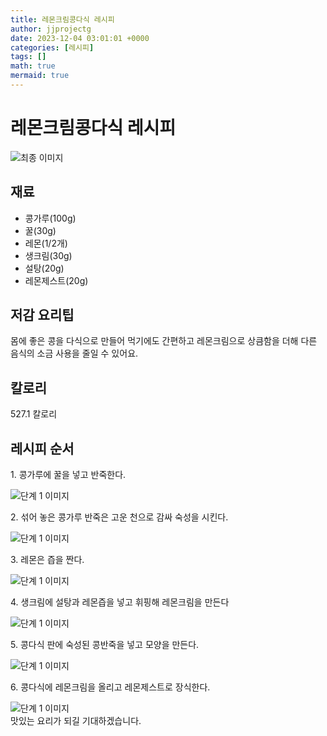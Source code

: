 ```yaml
---
title: 레몬크림콩다식 레시피
author: jjprojectg
date: 2023-12-04 03:01:01 +0000
categories: [레시피]
tags: []
math: true
mermaid: true
---
```

<meta name="og:type" content="website"/>
<meta charset="UTF-8"/>
<div class="header">
  <h1>레몬크림콩다식 레시피</h1>
</div>

<div class="container my-4">
  <div class="row">
    <div class="col-12 col-md-6">
      <div class="recipe-image">
        <img src="http://www.foodsafetykorea.go.kr/uploadimg/cook/10_00558_2.png" class="step-image" alt="최종 이미지"/>
      </div>
    </div>
    <div class="col-12 col-md-6">
      <div class="ingredients">
        <h2>재료</h2>
        <ul class="card">
          <li> 콩가루(100g) </li>
          <li>  꿀(30g) </li>
          <li>  레몬(1/2개) </li>
          <li>  생크림(30g) </li>
          <li>  설탕(20g) </li>
          <li> 레몬제스트(20g) </li>
</ul>
      </div>
    </div>
    <div class="col-12 col-md-6">
      <div class="ingredients">
        <h2>저감 요리팁</h2>
        <div class="card"> 
          <p>
            몸에 좋은 콩을 다식으로 만들어 먹기에도 간편하고 레몬크림으로 상큼함을 더해 다른 음식의 소금 사용을 줄일 수 있어요.
          </p>
        </div>
      </div>
      <div class="ingredients">
        <h2>칼로리</h2>
        <div class="card"> 
          <p>
            527.1 칼로리
          </p>
        </div>
      </div>
    </div>
  </div>

  <h2 class="my-4">레시피 순서</h2>
  <div class="card recipe-card">
    <div class="card-body recipe-step">
      <p class="card-text step-description">1. 콩가루에 꿀을 넣고 반죽한다.</p>
      <img src="http://www.foodsafetykorea.go.kr/uploadimg/cook/20_00558_1.png" alt="단계 1 이미지" class="step-image"/>
    </div>
  </div>
  <div class="card recipe-card">
    <div class="card-body recipe-step">
      <p class="card-text step-description">2. 섞어 놓은 콩가루 반죽은 고운 천으로
감싸 숙성을 시킨다.</p>
      <img src="http://www.foodsafetykorea.go.kr/uploadimg/cook/20_00558_2.png" alt="단계 1 이미지" class="step-image"/>
    </div>
  </div>
  <div class="card recipe-card">
    <div class="card-body recipe-step">
      <p class="card-text step-description">3. 레몬은 즙을 짠다.</p>
      <img src="http://www.foodsafetykorea.go.kr/uploadimg/cook/20_00558_3.png" alt="단계 1 이미지" class="step-image"/>
    </div>
  </div>
  <div class="card recipe-card">
    <div class="card-body recipe-step">
      <p class="card-text step-description">4. 생크림에 설탕과 레몬즙을 넣고 휘핑해
레몬크림을 만든다</p>
      <img src="http://www.foodsafetykorea.go.kr/uploadimg/cook/20_00558_4.png" alt="단계 1 이미지" class="step-image"/>
    </div>
  </div>
  <div class="card recipe-card">
    <div class="card-body recipe-step">
      <p class="card-text step-description">5. 콩다식 판에 숙성된 콩반죽을 넣고
모양을 만든다.</p>
      <img src="http://www.foodsafetykorea.go.kr/uploadimg/cook/20_00558_5.png" alt="단계 1 이미지" class="step-image"/>
    </div>
  </div>
  <div class="card recipe-card">
    <div class="card-body recipe-step">
      <p class="card-text step-description">6. 콩다식에 레몬크림을 올리고
레몬제스트로 장식한다.</p>
      <img src="http://www.foodsafetykorea.go.kr/uploadimg/cook/20_00558_6.png" alt="단계 1 이미지" class="step-image"/>
    </div>
  </div>

</div>
맛있는 요리가 되길 기대하겠습니다.
